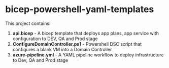 # bicep-powershell-yaml-templates

This project contains:

1) **api.bicep** - A bicep template that deploys app plans, app service with configuration to DEV, QA and Prod stage
2) **ConfigureDomainController.ps1** - Powershell DSC script that configures a blank VM into a Domain Controller
3) **azure-pipeline.yml** - A YAML pipeline workflow to deploy infrastructure to Dev, QA and Prod stage
